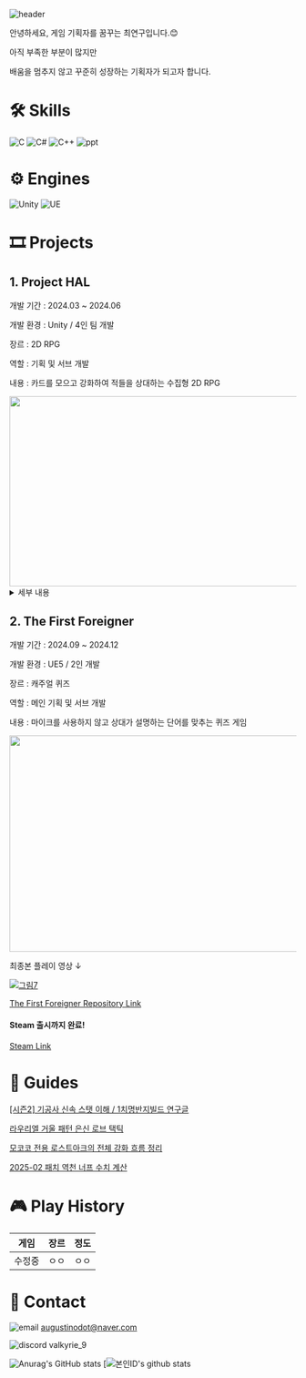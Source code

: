 ![header](https://capsule-render.vercel.app/api?type=waving&color=auto&height=300&section=header&text=%20PORTFOLIO🔨&fontSize=70&animation=fadeIn)

안녕하세요, 게임 기획자를 꿈꾸는 최연구입니다.😊

아직 부족한 부분이 많지만

배움을 멈추지 않고 꾸준히 성장하는 기획자가 되고자 합니다.

# 🛠 Skills

![C](https://img.shields.io/badge/C-A8B9CC?style=flat-square&logo=C&logoColor=white) ![C#](https://img.shields.io/badge/C%23-512BD4?style=flat-square&logo=Csharp&logoColor=white) ![C++](https://img.shields.io/badge/C++-00599C?style=flat-square&logo=cplusplus&logoColor=white) ![ppt](https://img.shields.io/badge/PowerPoint-FF6372?style=flat-square&logo=microsoftpowerpoint&logoColor=red)
# ⚙ Engines

![Unity](https://img.shields.io/badge/Unity-DDDDDD?style=flat-square&logo=unity&logoColor=black) ![UE](https://img.shields.io/badge/Unreal%20Engine-0E1128?style=flat-square&logo=unrealengine&logoColor=white)

# 🎞 Projects

## 1. Project HAL

개발 기간 : 2024.03 ~ 2024.06

개발 환경 : Unity / 4인 팀 개발

장르 : 2D RPG

역할 : 기획 및 서브 개발

내용 : 카드를 모으고 강화하여 적들을 상대하는 수집형 2D RPG

<img src="https://github.com/user-attachments/assets/b555282a-7e10-48f0-96dd-989e0d2cdcf7" width="600" height="334"/>

<details>
  <summary>세부 내용</summary>
  
[Project HAL Repository Link](https://github.com/Yeon-Goo/Project-HAL)

[Project HAL 후기!](https://velog.io/@valkyrie/HAL-프로젝트를-진행하며-느낀-점)
</details>

## 2. The First Foreigner

개발 기간 : 2024.09 ~ 2024.12

개발 환경 : UE5 / 2인 개발

장르 : 캐주얼 퀴즈

역할 : 메인 기획 및 서브 개발

내용 : 마이크를 사용하지 않고 상대가 설명하는 단어를 맞추는 퀴즈 게임

<img src="https://github.com/user-attachments/assets/8d67fa45-59f3-4ac0-9aa2-ed86f64ddd90" width="600" height="380"/>

최종본 플레이 영상 ↓

[![그림7](https://github.com/user-attachments/assets/39ed992e-39ee-4fb9-9c11-9e7a5594972f)](https://youtu.be/AIy8zwr5r8M)

[The First Foreigner Repository Link](https://github.com/Yeon-Goo/Project_S)

#### Steam 출시까지 완료!

[Steam Link](https://store.steampowered.com/app/3634090/The_First_Foreigner/)

# 🧩 Guides

[[시즌2] 기공사 신속 스탯 이해 / 1치명반지빌드 연구글](https://www.inven.co.kr/board/lostark/5344/110658?p=4&my=chuchu)

[라우리엘 거울 패턴 은신 로브 택틱](https://www.inven.co.kr/board/lostark/4821/87776)

[모코코 전용 로스트아크의 전체 강화 흐름 정리](https://www.inven.co.kr/board/lostark/4821/98610)

[2025-02 패치 역천 너프 수치 계산](https://www.inven.co.kr/board/lostark/5344/123768)

# 🎮 Play History

|게임|장르|정도|
|---------|---|---|
|수정중|ㅇㅇ|ㅇㅇ|

# 📢 Contact

![email](https://img.shields.io/badge/-999999?style=flat-square&logo=gmail&logoColor=##EA4335) augustinodot@naver.com

![discord](https://img.shields.io/badge/-000000?style=flat-square&logo=discord&logoColor=#5865F2) valkyrie_9

![Anurag's GitHub stats](https://github-readme-stats.vercel.app/api?username=Yeon-Goo&show_icons=true&theme=radical) [![본인ID's github stats](https://github-readme-stats.vercel.app/api/top-langs/?username=Yeon-Goo&show_icons=true&hide_border=true&title_color=004386&icon_color=004386&layout=compact)


